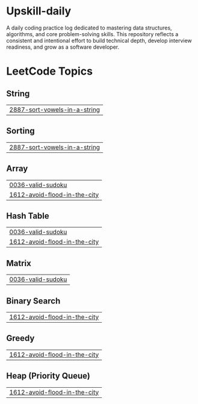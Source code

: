 # Upskill-daily
A daily coding practice log dedicated to mastering data structures, algorithms, and core problem-solving skills. This repository reflects a consistent and intentional effort to build technical depth, develop interview readiness, and grow as a software developer.

<!---LeetCode Topics Start-->
# LeetCode Topics
## String
|  |
| ------- |
| [2887-sort-vowels-in-a-string](https://github.com/Sourav171s/Upskill-daily/tree/master/2887-sort-vowels-in-a-string) |
## Sorting
|  |
| ------- |
| [2887-sort-vowels-in-a-string](https://github.com/Sourav171s/Upskill-daily/tree/master/2887-sort-vowels-in-a-string) |
## Array
|  |
| ------- |
| [0036-valid-sudoku](https://github.com/Sourav171s/Upskill-daily/tree/master/0036-valid-sudoku) |
| [1612-avoid-flood-in-the-city](https://github.com/Sourav171s/Upskill-daily/tree/master/1612-avoid-flood-in-the-city) |
## Hash Table
|  |
| ------- |
| [0036-valid-sudoku](https://github.com/Sourav171s/Upskill-daily/tree/master/0036-valid-sudoku) |
| [1612-avoid-flood-in-the-city](https://github.com/Sourav171s/Upskill-daily/tree/master/1612-avoid-flood-in-the-city) |
## Matrix
|  |
| ------- |
| [0036-valid-sudoku](https://github.com/Sourav171s/Upskill-daily/tree/master/0036-valid-sudoku) |
## Binary Search
|  |
| ------- |
| [1612-avoid-flood-in-the-city](https://github.com/Sourav171s/Upskill-daily/tree/master/1612-avoid-flood-in-the-city) |
## Greedy
|  |
| ------- |
| [1612-avoid-flood-in-the-city](https://github.com/Sourav171s/Upskill-daily/tree/master/1612-avoid-flood-in-the-city) |
## Heap (Priority Queue)
|  |
| ------- |
| [1612-avoid-flood-in-the-city](https://github.com/Sourav171s/Upskill-daily/tree/master/1612-avoid-flood-in-the-city) |
<!---LeetCode Topics End-->